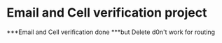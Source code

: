 # Email and Cell verification project 

***Email and Cell verification done
***but Delete d0n't work for routing


